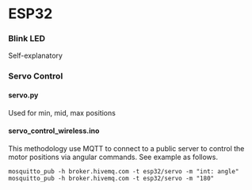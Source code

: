 # ESP32

### Blink LED
Self-explanatory

### Servo Control
#### servo.py
Used for min, mid, max positions

#### servo_control_wireless.ino
This methodology use MQTT to connect to a public server to control the motor
positions via angular commands. See example as follows.

`mosquitto_pub -h broker.hivemq.com -t esp32/servo -m "int: angle"` <br>
`mosquitto_pub -h broker.hivemq.com -t esp32/servo -m "180"`
